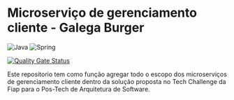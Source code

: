# Microserviço de gerenciamento cliente - Galega Burger
![Java](https://img.shields.io/badge/java-%23ED8B00.svg?style=for-the-badge&logo=openjdk&logoColor=white)
![Spring](https://img.shields.io/badge/spring-%236DB33F.svg?style=for-the-badge&logo=spring&logoColor=white)

[![Quality Gate Status](https://sonarcloud.io/api/project_badges/measure?project=GabiGomess_galega-ms-customer&metric=alert_status)](https://sonarcloud.io/summary/new_code?id=GabiGomess_galega-ms-customer)


Este repositorio tem como função agregar todo o escopo dos microserviços de gerenciamento cliente dentro
da solução proposta no Tech Challenge da Fiap para o Pos-Tech de Arquitetura de Software.
